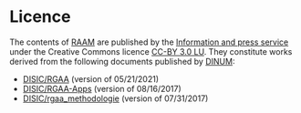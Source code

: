 # Licence

The contents of [RAAM](https://accessibilite.public.lu/fr/raam1/) are published by the [Information and press service](https://sip.gouvernement.lu) under the Creative Commons licence [CC-BY 3.0 LU](https://creativecommons.org/licenses/by/3.0/lu/). They constitute works derived from the following documents published by [DINUM](https://www.numerique.gouv.fr/dinum/):

- [DISIC/RGAA](https://github.com/DISIC/RGAA) (version of 05/21/2021)
- [DISIC/RGAA-Apps](https://github.com/DISIC/rgaa-apps) (version of 08/16/2017)
- [DISIC/rgaa_methodologie](https://github.com/DISIC/rgaa_methodologie) (version of 07/31/2017)